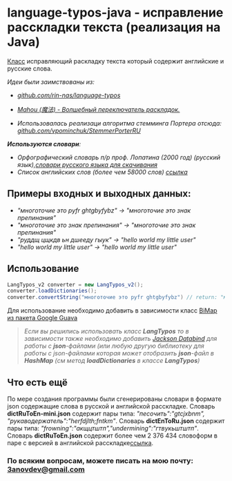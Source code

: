 # language-typos-java - исправление расскладки текста (реализация на Java)

[Класс](https://github.com/3ANov/language-typos-java/blob/master/src/main/java/LangTypos_v2.java) исправляющий раскладку текста который содержит английские и русские слова.

_Идеи были заимствованы из:_
* _[github.com/rin-nas/language-typos](https://github.com/rin-nas/language-typos)_

* _[Mahou (魔法) - Волшебный переключатель раскладок.](https://github.com/BladeMight/Mahou)_

* _Использовалась реализаци алгоритма стемминга Портера отсюда: [github.com/vpominchuk/StemmerPorterRU](https://github.com/vpominchuk/StemmerPorterRU)_

_**Используются словари**:_
* _Орфографический словарь п/р проф. Лопатина (2000 год) (русский язык),[словари русского языка для скачивания](http://www.speakrus.ru/dict/)_
* _Список английских слов (более чем 58000 слов) [ссылка](http://www.mieliestronk.com/wordlist.html)_

## Примеры входных и выходных данных:
*  _"многоточие это pyfr ghtgbyfybz" -> "многоточие это знак препинания"_
*  _"многоточие это знак препинания" -> "многоточие это знак препинания"_
*  _"руддщ цщкдв ьн дшееду гыук" -> "hello world my little user"_
*  _"hello world my little user" -> "hello world my little user"_

## Использование 

```java 
LangTypos_v2 converter = new LangTypos_v2();
converter.loadDictionaries();
converter.convertString("многоточие это pyfr ghtgbyfybz") // return: "многоточие это знак препинания"
```

Для использование необходимо добавить в зависимости класс [BiMap из пакета Google Guava ](https://mvnrepository.com/artifact/com.google.guava/guava/28.1-jre)


>_Если вы решились использовать класс **LangTypos** то в зависимости также необходимо добавить [Jackson Databind](https://mvnrepository.com/artifact/com.fasterxml.jackson.core/jackson-databind/2.10.1) для работы с **json**-файлами (или любую другую библиотеку для работы с json-файлами которая может отобразить **json**-файл в **HashMap** (см метод **loadDictionaries** в классе **LangTypos**)_



## Что есть ещё 
По мере создания программы были сгенерированы словари в формате json содержащие слова в русской и английской расскладке. Словарь **dictRuToEn-mini.json** содержит пары типа: _"песочить":"gtcjxbnm", "рукаводержатель":"herfdjlth;fntkm"_. Словарь **dictEnToRu.json** содержит пары типа: _"frowning":"акщцтштп","undermining":"гтвукьштштп"_. Словарь **dictRuToEn.json** содержит более чем 2 376 434 словоформ в паре с версией в английской расскладке[ссылка](https://dikmax.name/post/russian-dictionary/).

### По всяким вопросам, можете писать на мою почту: 3anovdev@gmail.com
